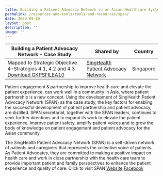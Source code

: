 ```yaml
---
title: Building a Patient Advocacy Network in an Asian Healthcare System
permalink: /resources-and-tools/tools-and-resources/span/
date: 2023-09-10
layout: post
description: ""
image: ""
---
```

| Building a Patient Advocacy Network -  Case Study | Shared by | Country |
| -------- | -------- | -------- |
| Mapped to Strategic Objective 4-Strategies 4.1, 4.2 and 4.3 [Download GKPSFILEA10](/files/gkpsfilea10_building%20a%20patient%20advocacy%20network.pdf)   | [SingHealth Patient Advocacy Network](https://www.singhealthdukenus.com.sg/ipsq/singhealth-patient-advocacy-network)  | Singapore     |


Patient engagement & partnership to improve health care and elevate the patient experience, can work well in a community in Asia, where patient partnership is a new concept. Using the development of SingHealth Patient Advocacy Network (SPAN) as the case study, the key factors for enabling the successful development of patient partnership and patient advocacy, are distilled. SPAN secretariat, together with the SPAN leaders, continues to seek further directions and to expand its work to elevate the patient experience, improve patient safety, amplify patient voices and to grow the body of knowledge on patient engagement and patient advocacy for the Asian community.

The SingHealth Patient Advocacy Network (SPAN) is a self-driven network of patients and caregivers that represents the collective voice of patients. As Patient Advocates, they are committed to making a positive impact on health care and work in close partnership with the health care team to provide important patient and family perspectives to enhance the patient experience and quality of care.
Click to visit SPAN 
[Website](https://www.singhealthdukenus.com.sg/ipsq/singhealth-patient-advocacy-network)
[Facebook](https://www.facebook.com/p/Partners-in-Care-SG-100075872484137/)